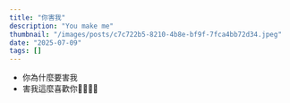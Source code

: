 ```yaml
---
title: "你害我"
description: "You make me"
thumbnail: "/images/posts/c7c722b5-8210-4b8e-bf9f-7fca4bb72d34.jpeg"
date: "2025-07-09"
tags: []
---
```

- 你為什麼要害我
- 害我這麼喜歡你🤬🤬😭😭
